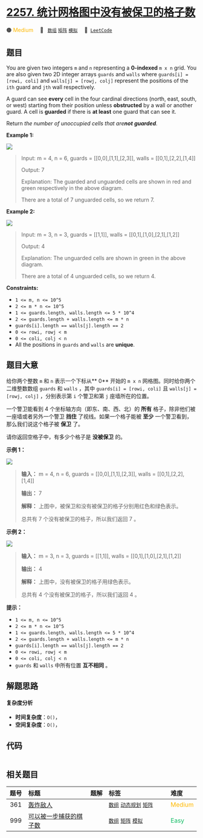 # [2257. 统计网格图中没有被保卫的格子数](https://leetcode.com/problems/count-unguarded-cells-in-the-grid)

🟠 <font color=#ffb800>Medium</font>&emsp; 🔖&ensp; [`数组`](/leetcode/outline/tag/array.md) [`矩阵`](/leetcode/outline/tag/matrix.md) [`模拟`](/leetcode/outline/tag/simulation.md)&emsp; 🔗&ensp;[`LeetCode`](https://leetcode.com/problems/count-unguarded-cells-in-the-grid)

## 题目

You are given two integers `m` and `n` representing a **0-indexed** `m x n`
grid. You are also given two 2D integer arrays `guards` and `walls` where
`guards[i] = [rowi, coli]` and `walls[j] = [rowj, colj]` represent the
positions of the `ith` guard and `jth` wall respectively.

A guard can see **every** cell in the four cardinal directions (north, east,
south, or west) starting from their position unless **obstructed** by a wall
or another guard. A cell is **guarded** if there is **at least** one guard
that can see it.

Return _the number of unoccupied cells that are**not** **guarded**._



**Example 1:**

![](https://assets.leetcode.com/uploads/2022/03/10/example1drawio2.png)

> Input: m = 4, n = 6, guards = [[0,0],[1,1],[2,3]], walls = [[0,1],[2,2],[1,4]]
> 
> Output: 7
> 
> Explanation: The guarded and unguarded cells are shown in red and green respectively in the above diagram.
> 
> There are a total of 7 unguarded cells, so we return 7.

**Example 2:**

![](https://assets.leetcode.com/uploads/2022/03/10/example2drawio.png)

> Input: m = 3, n = 3, guards = [[1,1]], walls = [[0,1],[1,0],[2,1],[1,2]]
> 
> Output: 4
> 
> Explanation: The unguarded cells are shown in green in the above diagram.
> 
> There are a total of 4 unguarded cells, so we return 4.

**Constraints:**

  * `1 <= m, n <= 10^5`
  * `2 <= m * n <= 10^5`
  * `1 <= guards.length, walls.length <= 5 * 10^4`
  * `2 <= guards.length + walls.length <= m * n`
  * `guards[i].length == walls[j].length == 2`
  * `0 <= rowi, rowj < m`
  * `0 <= coli, colj < n`
  * All the positions in `guards` and `walls` are **unique**.


## 题目大意

给你两个整数 `m` 和 `n` 表示一个下标从**  0** 开始的 `m x n` 网格图。同时给你两个二维整数数组 `guards` 和
`walls` ，其中 `guards[i] = [rowi, coli]` 且 `walls[j] = [rowj, colj]` ，分别表示第 `i`
个警卫和第 `j` 座墙所在的位置。

一个警卫能看到 4 个坐标轴方向（即东、南、西、北）的 **所有**  格子，除非他们被一座墙或者另外一个警卫 **挡住**  了视线。如果一个格子能被
**至少**  一个警卫看到，那么我们说这个格子被 **保卫**  了。

请你返回空格子中，有多少个格子是 **没被保卫**  的。



**示例 1：**

![](https://assets.leetcode.com/uploads/2022/03/10/example1drawio2.png)

> 
> 
> 
> 
> 
> **输入：** m = 4, n = 6, guards = [[0,0],[1,1],[2,3]], walls = [[0,1],[2,2],[1,4]]
> 
> **输出：** 7
> 
> **解释：** 上图中，被保卫和没有被保卫的格子分别用红色和绿色表示。
> 
> 总共有 7 个没有被保卫的格子，所以我们返回 7 。
> 
> 

**示例 2：**

![](https://assets.leetcode.com/uploads/2022/03/10/example2drawio.png)

> 
> 
> 
> 
> 
> **输入：** m = 3, n = 3, guards = [[1,1]], walls = [[0,1],[1,0],[2,1],[1,2]]
> 
> **输出：** 4
> 
> **解释：** 上图中，没有被保卫的格子用绿色表示。
> 
> 总共有 4 个没有被保卫的格子，所以我们返回 4 。
> 
> 



**提示：**

  * `1 <= m, n <= 10^5`
  * `2 <= m * n <= 10^5`
  * `1 <= guards.length, walls.length <= 5 * 10^4`
  * `2 <= guards.length + walls.length <= m * n`
  * `guards[i].length == walls[j].length == 2`
  * `0 <= rowi, rowj < m`
  * `0 <= coli, colj < n`
  * `guards` 和 `walls` 中所有位置 **互不相同**  。


## 解题思路

#### 复杂度分析

- **时间复杂度**：`O()`，
- **空间复杂度**：`O()`，

## 代码

```javascript

```

## 相关题目

<!-- prettier-ignore -->
| 题号 | 标题 | 题解 | 标签 | 难度 |
| :------: | :------ | :------: | :------ | :------ |
| 361 | [轰炸敌人](https://leetcode.com/problems/bomb-enemy) |  |  [`数组`](/leetcode/outline/tag/array.md) [`动态规划`](/leetcode/outline/tag/dynamic-programming.md) [`矩阵`](/leetcode/outline/tag/matrix.md) | <font color=#ffb800>Medium</font> |
| 999 | [可以被一步捕获的棋子数](https://leetcode.com/problems/available-captures-for-rook) |  |  [`数组`](/leetcode/outline/tag/array.md) [`矩阵`](/leetcode/outline/tag/matrix.md) [`模拟`](/leetcode/outline/tag/simulation.md) | <font color=#15bd66>Easy</font> |

<style>
.blue {
    background-color: #096dd9;
    padding: 0.25rem 0.5rem;
    margin: 0;
    font-size: 0.85em;
    border-radius: 3px;
    color: white;
    font-weight: 500;
}
table th:first-of-type { width: 10%; }
table th:nth-of-type(2) { width: 35%; }
table th:nth-of-type(3) { width: 10%; }
table th:nth-of-type(4) { width: 35%; }
table th:nth-of-type(5) { width: 10%; }
</style>
